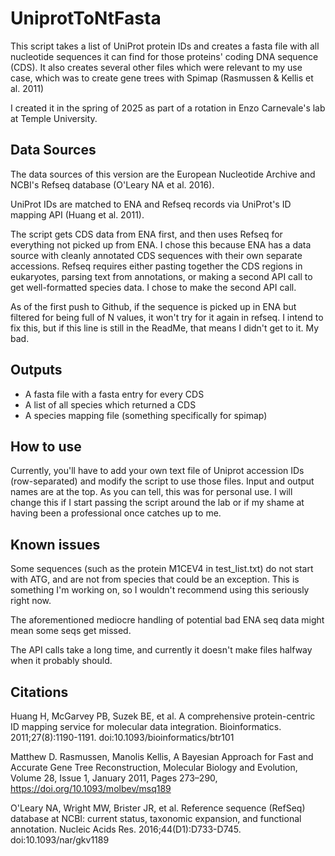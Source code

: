# UniprotToNtFasta

This script takes a list of UniProt protein IDs and creates a fasta file with all nucleotide sequences it can find for those proteins' coding DNA sequence (CDS). It also creates several other files which were relevant to my use case, which was to create gene trees with Spimap (Rasmussen & Kellis et al. 2011)

I created it in the spring of 2025 as part of a rotation in Enzo Carnevale's lab at Temple University.

## Data Sources

The data sources of this version are the European Nucleotide Archive and NCBI's Refseq database (O'Leary NA et al. 2016).

UniProt IDs are matched to ENA and Refseq records via UniProt's ID mapping API (Huang et al. 2011).

The script gets CDS data from ENA first, and then uses Refseq for everything not picked up from ENA.  I chose this because ENA has a data source with cleanly annotated CDS sequences with their own separate accessions. Refseq requires either pasting together the CDS regions in eukaryotes, parsing text from annotations, or making a second API call to get well-formatted species data. I chose to make the second API call.

As of the first push to Github, if the sequence is picked up in ENA but filtered for being full of N values, it won't try for it again in refseq. I intend to fix this, but if this line is still in the ReadMe, that means I didn't get to it. My bad.

## Outputs
- A fasta file with a fasta entry for every CDS
- A list of all species which returned a CDS
- A species mapping file (something specifically for spimap)

## How to use
Currently, you'll have to add your own text file of Uniprot accession IDs (row-separated) and modify the script to use those files. Input and output names are at the top. As you can tell, this was for personal use. I will change this if I start passing the script around the lab or if my shame at having been a professional once catches up to me.

## Known issues
Some sequences (such as the protein M1CEV4 in test_list.txt) do not start with ATG, and are not from species that could be an exception. This is something I'm working on, so I wouldn't recommend using this seriously right now.

The aforementioned mediocre handling of potential bad ENA seq data might mean some seqs get missed.

The API calls take a long time, and currently it doesn't make files halfway when it probably should.


## Citations
Huang H, McGarvey PB, Suzek BE, et al. A comprehensive protein-centric ID mapping service for molecular data integration. Bioinformatics. 2011;27(8):1190-1191. doi:10.1093/bioinformatics/btr101

Matthew D. Rasmussen, Manolis Kellis, A Bayesian Approach for Fast and Accurate Gene Tree Reconstruction, Molecular Biology and Evolution, Volume 28, Issue 1, January 2011, Pages 273–290, https://doi.org/10.1093/molbev/msq189

O'Leary NA, Wright MW, Brister JR, et al. Reference sequence (RefSeq) database at NCBI: current status, taxonomic expansion, and functional annotation. Nucleic Acids Res. 2016;44(D1):D733-D745. doi:10.1093/nar/gkv1189